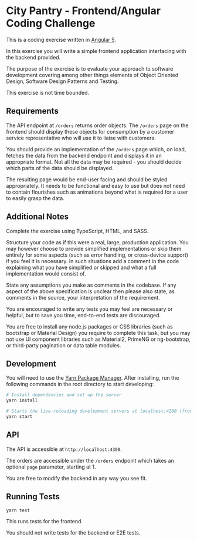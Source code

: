 # City Pantry - Frontend/Angular Coding Challenge
This is a coding exercise written in [Angular 5](https://angular.io/docs).

In this exercise you will write a simple frontend application
interfacing with the backend provided.

The purpose of the exercise is to evaluate your approach to software
development covering among other things elements of Object Oriented Design,
Software Design Patterns and Testing.

This exercise is not time bounded.

## Requirements
The API endpoint at `/orders` returns order objects.
The `/orders` page on the frontend should display these objects for
consumption by a customer service representative who will use it
to liaise with customers.

You should provide an implementation of the `/orders` page which,
on load, fetches the data from the backend endpoint and displays it
in an appropriate format.
Not all the data may be required - you should decide which parts
of the data should be displayed.

The resulting page would be end-user facing and should be styled appropriately.
It needs to be functional and easy to use but does not need to contain flourishes
such as animations beyond what is required for a user to easily grasp the data.

## Additional Notes
Complete the exercise using TypeScript, HTML, and SASS.

Structure your code as if this were a real, large, production application.
You may however choose to provide simplified implementations or
skip them entirely for some aspects (such as error handling,
or cross-device support) if you feel it is necessary. In such situations
add a comment in the code explaining what you have simplified or skipped
and what a full implementation would consist of.

State any assumptions you make as comments in the codebase.
If any aspect of the above specification is unclear then please also
state, as comments in the source, your interpretation of the requirement.

You are encouraged to write any tests you may feel are necessary or helpful,
but to save you time, end-to-end tests are discouraged.

You are free to install any node.js packages or CSS libraries (such as bootstrap 
or Material Design) you require to complete this task, but you may not use
UI component libraries such as Material2, PrimeNG or ng-bootstrap,
or third-party pagination or data table modules.

## Development
You will need to use the [Yarn Package Manager](https://yarnpkg.com).
After installing, run the following commands in the root directory to start developing:

```bash
# Install dependencies and set up the server
yarn install

# Starts the live-reloading development servers at localhost:4200 (frontend) and localhost:4300 (API)
yarn start
```

## API
The API is accessible at `http://localhost:4300`.

The orders are accessible under the `/orders` endpoint which takes an
optional `page` parameter, starting at 1.

You are free to modify the backend in any way you see fit.

## Running Tests
```
yarn test
```
This runs tests for the frontend.

You should not write tests for the backend or E2E tests.
